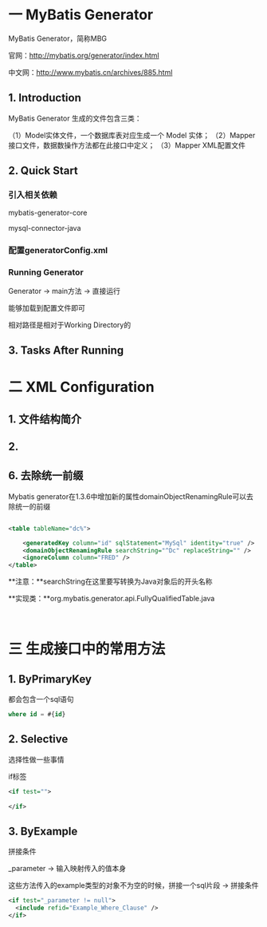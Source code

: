 # 一 MyBatis Generator

MyBatis Generator，简称MBG

官网：http://mybatis.org/generator/index.html

中文网：http://www.mybatis.cn/archives/885.html



## 1. Introduction



MyBatis Generator 生成的文件包含三类：

（1）Model实体文件，一个数据库表对应生成一个 Model 实体；
（2）Mapper接口文件，数据数操作方法都在此接口中定义；
（3）Mapper XML配置文件



## 2. Quick Start

### 引入相关依赖

mybatis-generator-core

mysql-connector-java



### 配置generatorConfig.xml





### Running Generator

Generator → main方法 → 直接运行

能够加载到配置文件即可

相对路径是相对于Working Directory的





## 3. Tasks After Running







# 二 XML Configuration



## 1. 文件结构简介





## 2. 







## 6. 去除统一前缀

Mybatis generator在1.3.6中增加新的属性domainObjectRenamingRule可以去除统一的前缀

```xml

<table tableName="dc%">

	<generatedKey column="id" sqlStatement="MySql" identity="true" />
	<domainObjectRenamingRule searchString="^Dc" replaceString="" />
	<ignoreColumn column="FRED" />
</table>

```

**注意：**searchString在这里要写转换为Java对象后的开头名称 

**实现类：**org.mybatis.generator.api.FullyQualifiedTable.java



<br>



# 三 生成接口中的常用方法

## 1. ByPrimaryKey

都会包含一个sql语句

```sql
where id = #{id}
```



## 2. Selective

选择性做一些事情

if标签

```xml
<if test="">
	
</if>
```



## 3. ByExample

拼接条件

_parameter   → 输入映射传入的值本身

这些方法传入的example类型的对象不为空的时候，拼接一个sql片段 → 拼接条件

```xml
<if test="_parameter != null">
  <include refid="Example_Where_Clause" />
</if>
```





#  